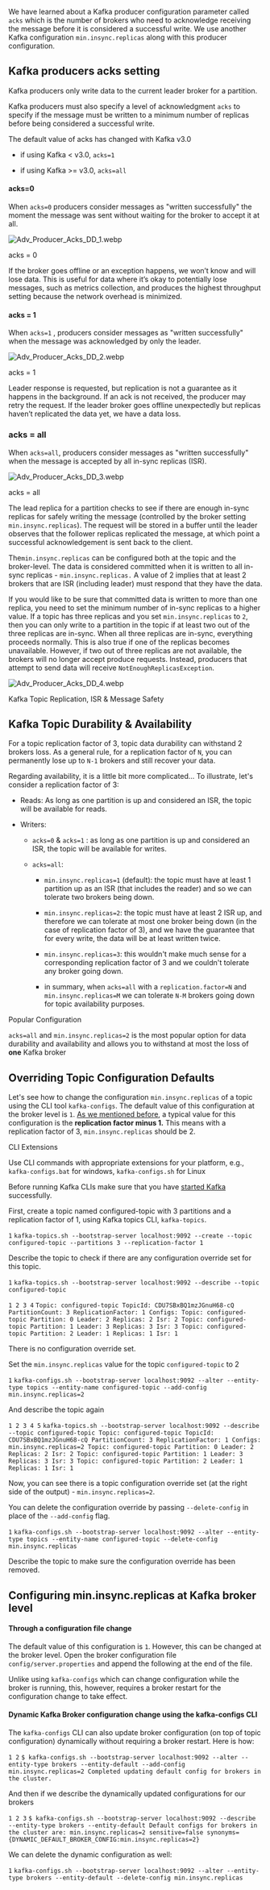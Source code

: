 We have learned about a Kafka producer configuration parameter called `acks` which is the number of brokers who need to acknowledge receiving the message before it is considered a successful write. We use another Kafka configuration `min.insync.replicas` along with this producer configuration.

## Kafka producers acks setting

Kafka producers only write data to the current leader broker for a partition.

Kafka producers must also specify a level of acknowledgment `acks` to specify if the message must be written to a minimum number of replicas before being considered a successful write.

The default value of acks has changed with Kafka v3.0

- if using Kafka < v3.0, `acks=1`

- if using Kafka >= v3.0, `acks=all`

#### acks=0

When `acks=0` producers consider messages as "written successfully" the moment the message was sent without waiting for the broker to accept it at all.

![Adv_Producer_Acks_DD_1.webp](markdown-images/Adv_Producer_Acks_DD_1.webp)

acks = 0

If the broker goes offline or an exception happens, we won’t know and will lose data. This is useful for data where it’s okay to potentially lose messages, such as metrics collection, and produces the highest throughput setting because the network overhead is minimized.

#### acks = 1

When `acks=1` , producers consider messages as "written successfully" when the message was acknowledged by only the leader.

![Adv_Producer_Acks_DD_2.webp](markdown-images/Adv_Producer_Acks_DD_2.webp)

acks = 1

Leader response is requested, but replication is not a guarantee as it happens in the background. If an ack is not received, the producer may retry the request. If the leader broker goes offline unexpectedly but replicas haven’t replicated the data yet, we have a data loss.

### acks = all

When `acks=all`, producers consider messages as "written successfully" when the message is accepted by all in-sync replicas (ISR).

![Adv_Producer_Acks_DD_3.webp](markdown-images/Adv_Producer_Acks_DD_3.webp)

acks = all

The lead replica for a partition checks to see if there are enough in-sync replicas for safely writing the message (controlled by the broker setting `min.insync.replicas`). The request will be stored in a buffer until the leader observes that the follower replicas replicated the message, at which point a successful acknowledgement is sent back to the client.

The`min.insync.replicas` can be configured both at the topic and the broker-level. The data is considered committed when it is written to all in-sync replicas - `min.insync.replicas.` A value of 2 implies that at least 2 brokers that are ISR (including leader) must respond that they have the data.

If you would like to be sure that committed data is written to more than one replica, you need to set the minimum number of in-sync replicas to a higher value. If a topic has three replicas and you set `min.insync.replicas` to `2`, then you can only write to a partition in the topic if at least two out of the three replicas are in-sync. When all three replicas are in-sync, everything proceeds normally. This is also true if one of the replicas becomes unavailable. However, if two out of three replicas are not available, the brokers will no longer accept produce requests. Instead, producers that attempt to send data will receive `NotEnoughReplicasException`.

![Adv_Producer_Acks_DD_4.webp](markdown-images/Adv_Producer_Acks_DD_4.webp)

Kafka Topic Replication, ISR & Message Safety

## Kafka Topic Durability & Availability

For a topic replication factor of 3, topic data durability can withstand 2 brokers loss. As a general rule, for a replication factor of `N`, you can permanently lose up to `N-1` brokers and still recover your data.

Regarding availability, it is a little bit more complicated... To illustrate, let's consider a replication factor of 3:

- Reads: As long as one partition is up and considered an ISR, the topic will be available for reads.

- Writers:
  
  - `acks=0` & `acks=1` : as long as one partition is up and considered an ISR, the topic will be available for writes.
  
  - `acks=all`:
    
    - `min.insync.replicas=1` (default): the topic must have at least 1 partition up as an ISR (that includes the reader) and so we can tolerate two brokers being down.
    
    - `min.insync.replicas=2`: the topic must have at least 2 ISR up, and therefore we can tolerate at most one broker being down (in the case of replication factor of 3), and we have the guarantee that for every write, the data will be at least written twice.
    
    - `min.insync.replicas=3`: this wouldn't make much sense for a corresponding replication factor of 3 and we couldn't tolerate any broker going down.
    
    - in summary, when `acks=all` with a `replication.factor=N` and `min.insync.replicas=M` we can tolerate `N-M` brokers going down for topic availability purposes.

Popular Configuration

`acks=all` and `min.insync.replicas=2` is the most popular option for data durability and availability and allows you to withstand at most the loss of **one** Kafka broker

## Overriding Topic Configuration Defaults

Let's see how to change the configuration `min.insync.replicas` of a topic using the CLI tool `kafka-configs`. The default value of this configuration at the broker level is `1`. [As we mentioned before](https://www.conduktor.io/kafka/kafka-topic-replication/), a typical value for this configuration is the **replication factor minus 1.** This means with a replication factor of 3, `min.insync.replicas` should be 2.

CLI Extensions

Use CLI commands with appropriate extensions for your platform, e.g., `kafka-configs.bat` for windows, `kafka-configs.sh` for Linux

Before running Kafka CLIs make sure that you have [started Kafka](https://www.conduktor.io/kafka/starting-kafka/) successfully.

First, create a topic named configured-topic with 3 partitions and a replication factor of 1, using Kafka topics CLI, `kafka-topics`.

`1` `kafka-topics.sh --bootstrap-server localhost:9092 --create --topic configured-topic --partitions 3 --replication-factor 1`

Describe the topic to check if there are any configuration override set for this topic.

`1` `kafka-topics.sh --bootstrap-server localhost:9092 --describe --topic configured-topic`

`1 2 3 4` `Topic: configured-topic TopicId: CDU7SBxBQ1mzJGnuH68-cQ PartitionCount: 3 ReplicationFactor: 1 Configs: Topic: configured-topic Partition: 0 Leader: 2 Replicas: 2 Isr: 2 Topic: configured-topic Partition: 1 Leader: 3 Replicas: 3 Isr: 3 Topic: configured-topic Partition: 2 Leader: 1 Replicas: 1 Isr: 1`

There is no configuration override set.

Set the `min.insync.replicas` value for the topic `configured-topic` to 2

`1` `kafka-configs.sh --bootstrap-server localhost:9092 --alter --entity-type topics --entity-name configured-topic --add-config min.insync.replicas=2`

And describe the topic again

`1 2 3 4 5` `kafka-topics.sh --bootstrap-server localhost:9092 --describe --topic configured-topic Topic: configured-topic TopicId: CDU7SBxBQ1mzJGnuH68-cQ PartitionCount: 3 ReplicationFactor: 1 Configs: min.insync.replicas=2 Topic: configured-topic Partition: 0 Leader: 2 Replicas: 2 Isr: 2 Topic: configured-topic Partition: 1 Leader: 3 Replicas: 3 Isr: 3 Topic: configured-topic Partition: 2 Leader: 1 Replicas: 1 Isr: 1`

Now, you can see there is a topic configuration override set (at the right side of the output) - `min.insync.replicas=2`.

You can delete the configuration override by passing `--delete-config` in place of the `--add-config` flag.

`1` `kafka-configs.sh --bootstrap-server localhost:9092 --alter --entity-type topics --entity-name configured-topic --delete-config min.insync.replicas`

Describe the topic to make sure the configuration override has been removed.

## Configuring min.insync.replicas at Kafka broker level

#### Through a configuration file change

The default value of this configuration is `1`. However, this can be changed at the broker level. Open the broker configuration file `config/server.properties` and append the following at the end of the file.

Unlike using `kafka-configs` which can change configuration while the broker is running, this, however, requires a broker restart for the configuration change to take effect.

#### Dynamic Kafka Broker configuration change using the kafka-configs CLI

The `kafka-configs` CLI can also update broker configuration (on top of topic configuration) dynamically without requiring a broker restart. Here is how:

`1 2` `$ kafka-configs.sh --bootstrap-server localhost:9092 --alter --entity-type brokers --entity-default --add-config min.insync.replicas=2 Completed updating default config for brokers in the cluster.`

And then if we describe the dynamically updated configurations for our brokers

`1 2 3` `$ kafka-configs.sh --bootstrap-server localhost:9092 --describe --entity-type brokers --entity-default Default configs for brokers in the cluster are: min.insync.replicas=2 sensitive=false synonyms={DYNAMIC_DEFAULT_BROKER_CONFIG:min.insync.replicas=2}`

We can delete the dynamic configuration as well:

`1` `kafka-configs.sh --bootstrap-server localhost:9092 --alter --entity-type brokers --entity-default --delete-config min.insync.replicas`